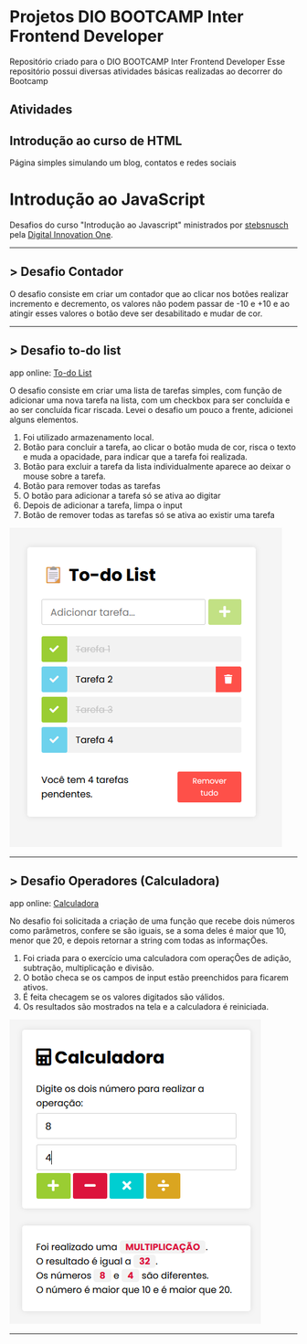 # Projetos DIO BOOTCAMP Inter Frontend Developer
Repositório criado para o DIO BOOTCAMP Inter Frontend Developer
Esse repositório possui diversas atividades básicas realizadas ao decorrer do Bootcamp

## Atividades
## Introdução ao curso de HTML
Página simples simulando um blog, contatos e redes sociais

# Introdução ao JavaScript
Desafios do curso "Introdução ao Javascript" ministrados por [stebsnusch](https://github.com/stebsnusch/basecamp-javascript)  pela [Digital Innovation One](https://digitalinnovation.one/).
***

## > Desafio Contador
O desafio consiste em criar um contador que ao clicar nos botões realizar incremento e decremento, os valores não podem passar de -10 e +10 e ao atingir esses valores o botão deve ser desabilitado e mudar de cor.
***

## > Desafio to-do list
app online: [To-do List](https://todo.crc.dev.br/)

O desafio consiste em criar uma lista de tarefas simples, com função de  adicionar uma nova tarefa na lista, com um checkbox para ser concluída e ao ser concluída ficar riscada.
Levei o desafio um pouco a frente, adicionei alguns elementos.

1. Foi utilizado armazenamento local.
2. Botão para concluir a tarefa, ao clicar o botão muda de cor, risca o texto e muda a opacidade, para indicar que a tarefa foi realizada.
3. Botão para excluir a tarefa da lista individualmente aparece ao deixar o mouse sobre a tarefa.
4. Botão para remover todas as tarefas
5. O botão para adicionar a tarefa só se ativa ao digitar
6. Depois de adicionar a tarefa, limpa o input
7. Botão de remover todas as tarefas só se ativa ao existir uma tarefa

![to-do list](https://raw.githubusercontent.com/ichikawacraice/BOOTCAMP-Inter-Frontend-Developer/main/Introdu%C3%A7%C3%A3o%20ao%20JavaScript/to-do%20list/to-do%20list.png)
***

## > Desafio Operadores (Calculadora)
app online: [Calculadora](https://calculadora.crc.dev.br/)

No desafio foi solicitada a criação de uma função que recebe dois números como parâmetros, confere se são iguais, se a soma deles é maior que 10, menor que 20, e depois retornar a string com todas as informaçÕes.

1. Foi criada para o exercício uma calculadora com operaçÕes de adição, subtração, multiplicação e divisão.
2. O botão checa se os campos de input estão preenchidos para ficarem ativos.
3. É feita checagem se os valores digitados são válidos.
4. Os resultados são mostrados na tela e a calculadora é reiniciada.

![Calculadora](https://raw.githubusercontent.com/ichikawacraice/BOOTCAMP-Inter-Frontend-Developer/main/Introdu%C3%A7%C3%A3o%20ao%20JavaScript/operadores/calculadora.png) 
***

